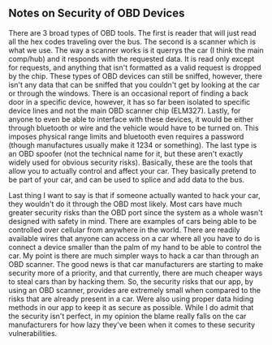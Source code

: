 ## Notes on Security of OBD Devices

  There are 3 broad types of OBD tools.  The first is reader that will just read all the hex codes traveling over the bus.  The second is a scanner which is what we use.  The way a scanner works is it querrys the car (I think the main comp/hub) and it responds with the requested data.  It is read only except for requests, and anything that isn't formatted as a valid request is dropped by the chip.  These types of OBD devices can still be sniffed, however, there isn't any data that can be sniffed that you couldn't get by looking at the car or through the windows.  There is an occasional report of finding a back door in a specific device, however, it has so far been isolated to specific device lines and not the main OBD scanner chip (ELM327).  Lastly, for anyone to even be able to interface with these devices, it would be either through bluetooth or wire and the vehicle would have to be turned on.  This imposes physical range limits and bluetooth even requires a password (though manufactures usually make it 1234 or something).  The last type is an OBD spoofer (not the technical name for it, but these aren't exactly widely used for obvious security risks).  Basically, these are the tools that allow you to actually control and affect your car.  They basically pretend to be part of your car, and can be used to splice and add data to the bus.

  Last thing I want to say is that if someone actually wanted to hack your car, they wouldn't do it through the OBD most likely.  Most cars have much greater security risks than the OBD port since the system as a whole wasn't designed with safety in mind.  There are examples of cars being able to be controlled over cellular from anywhere in the world.  There are readily available wires that anyone can access on a car where all you have to do is connect a device smaller than the palm of my hand to be able to control the car.  My point is there are much simpler ways to hack a car than through an OBD scanner.  The good news is that car manufacturers are starting to make security more of a priority, and that currently, there are much cheaper ways to steal cars than by hacking them.  So, the security risks that our app, by using an OBD scanner, provides are extremely small when compared to the risks that are already present in a car.  Were also using proper data hiding methods in our app to keep it as secure as possible.  While I do admit that the security isn't perfect, in my opinion the blame really falls on the car manufacturers for how lazy they've been when it comes to these security vulnerabilities.  

